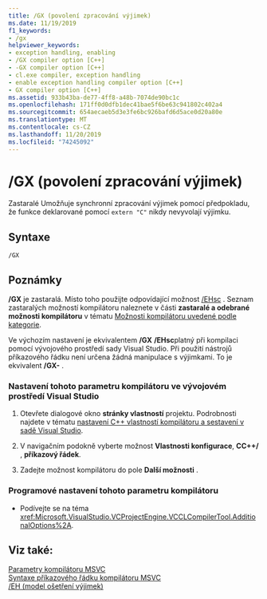 ```yaml
---
title: /GX (povolení zpracování výjimek)
ms.date: 11/19/2019
f1_keywords:
- /gx
helpviewer_keywords:
- exception handling, enabling
- /GX compiler option [C++]
- -GX compiler option [C++]
- cl.exe compiler, exception handling
- enable exception handling compiler option [C++]
- GX compiler option [C++]
ms.assetid: 933b43ba-de77-4ff8-a48b-7074de90bc1c
ms.openlocfilehash: 171ff0d0dfb1dec41bae5f6be63c941802c402a4
ms.sourcegitcommit: 654aecaeb5d3e3fe6bc926bafd6d5ace0d20a80e
ms.translationtype: MT
ms.contentlocale: cs-CZ
ms.lasthandoff: 11/20/2019
ms.locfileid: "74245092"
---
```

# <a name="gx-enable-exception-handling"></a>/GX (povolení zpracování výjimek)

Zastaralé Umožňuje synchronní zpracování výjimek pomocí předpokladu, že funkce deklarované pomocí `extern "C"` nikdy nevyvolají výjimku.

## <a name="syntax"></a>Syntaxe

```
/GX
```

## <a name="remarks"></a>Poznámky

**/GX** je zastaralá. Místo toho použijte odpovídající možnost [/EHsc](eh-exception-handling-model.md) . Seznam zastaralých možností kompilátoru naleznete v části **zastaralé a odebrané možnosti kompilátoru** v tématu [Možnosti kompilátoru uvedené podle kategorie](compiler-options-listed-by-category.md).

Ve výchozím nastavení je ekvivalentem **/GX** **/EHsc**platný při kompilaci pomocí vývojového prostředí sady Visual Studio. Při použití nástrojů příkazového řádku není určena žádná manipulace s výjimkami. To je ekvivalent **/GX-** .

### <a name="to-set-this-compiler-option-in-the-visual-studio-development-environment"></a>Nastavení tohoto parametru kompilátoru ve vývojovém prostředí Visual Studio

1. Otevřete dialogové okno **stránky vlastností** projektu. Podrobnosti najdete v tématu [nastavení C++ vlastností kompilátoru a sestavení v sadě Visual Studio](../working-with-project-properties.md).

1. V navigačním podokně vyberte možnost **Vlastnosti konfigurace**, **CC++/** , **příkazový řádek**.

1. Zadejte možnost kompilátoru do pole **Další možnosti** .

### <a name="to-set-this-compiler-option-programmatically"></a>Programové nastavení tohoto parametru kompilátoru

- Podívejte se na téma <xref:Microsoft.VisualStudio.VCProjectEngine.VCCLCompilerTool.AdditionalOptions%2A>.

## <a name="see-also"></a>Viz také:

[Parametry kompilátoru MSVC](compiler-options.md)<br/>
[Syntaxe příkazového řádku kompilátoru MSVC](compiler-command-line-syntax.md)<br/>
[/EH (model ošetření výjimek)](eh-exception-handling-model.md)
